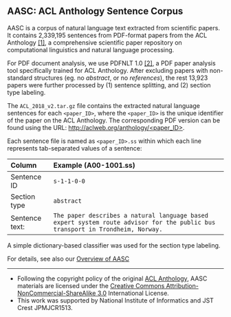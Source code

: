 ## AASC: ACL Anthology Sentence Corpus

AASC is a corpus of natural language text extracted from scientific papers.
It contains 2,339,195 sentences from PDF-format papers from the ACL Anthology [[1]](http://aclanthology.info/), a comprehensive scientific paper repository on computational linguistics and natural language processing.

For PDF document analysis, we use PDFNLT 1.0 [[2]](https://github.com/KMCS-NII/PDFNLT-1.0), a PDF paper analysis tool specifically trained for ACL Anthology. After excluding papers with non-standard structures (eg. no _abstract_, or no _references_), the rest 13,923 papers were further processed by (1) sentence splitting, and (2) section type labeling.

The `ACL_2018_v2.tar.gz` file contains the extracted natural language sentences for each `<paper_ID>`, where the `<paper_ID>` is the unique identifier of the paper on the ACL Anthology. The corresponding PDF version can be found using the URL:
[http://aclweb.org/anthology/<paper_ID>](http://aclweb.org/anthology/<paper_ID>).

Each sentence file is named as `<paper_ID>.ss` within which each line represents tab-separated values of a sentence:

|Column|Example  (A00-1001.ss)|
|:-----------|:-----------|
| Sentence ID | `s-1-1-0-0` |
| Section type | `abstract` | 
| Sentence text: | `The paper describes a natural language based expert system route advisor for the public bus transport in Trondheim, Norway.` |

A simple dictionary-based classifier was used for the section type labeling.

For details, see also our [Overview of AASC](https://github.com/KMCS-NII/AASC/blob/master/AASC.md)

---
* Following the copyright policy of the original [ACL Anthology](https://www.aclweb.org/anthology/), AASC materials are licensed under the [Creative Commons Attribution-NonCommercial-ShareAlike 3.0](https://creativecommons.org/licenses/by-nc-sa/3.0/) International License.  
* This work was supported by National Institute of Informatics and JST Crest JPMJCR1513.
